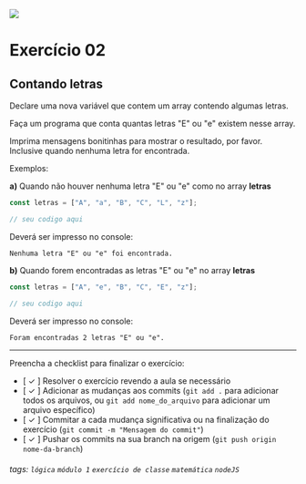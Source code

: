 ![](https://i.imgur.com/xG74tOh.png)

# Exercício 02

## Contando letras

Declare uma nova variável que contem um array contendo algumas letras.

Faça um programa que conta quantas letras "E" ou "e" existem nesse array.

Imprima mensagens bonitinhas para mostrar o resultado, por favor. Inclusive quando nenhuma letra for encontrada.

Exemplos:

**a)** Quando não houver nenhuma letra "E" ou "e" como no array **letras**

```javascript
const letras = ["A", "a", "B", "C", "L", "z"];

// seu codigo aqui
```

Deverá ser impresso no console:

```
Nenhuma letra "E" ou "e" foi encontrada.
```

**b)** Quando forem encontradas as letras "E" ou "e" no array **letras**

```javascript
const letras = ["A", "e", "B", "C", "E", "z"];

// seu codigo aqui
```

Deverá ser impresso no console:

```
Foram encontradas 2 letras "E" ou "e".
```

---

Preencha a checklist para finalizar o exercício:

- [ ✓ ] Resolver o exercício revendo a aula se necessário
- [ ✓ ] Adicionar as mudanças aos commits (`git add .` para adicionar todos os arquivos, ou `git add nome_do_arquivo` para adicionar um arquivo específico)
- [ ✓ ] Commitar a cada mudança significativa ou na finalização do exercício (`git commit -m "Mensagem do commit"`)
- [ ✓ ] Pushar os commits na sua branch na origem (`git push origin nome-da-branch`)

###### tags: `lógica` `módulo 1` `exercício de classe` `matemática` `nodeJS`
